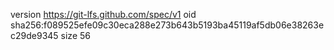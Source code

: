 version https://git-lfs.github.com/spec/v1
oid sha256:f089525efe09c30eca288e273b643b5193ba45119af5db06e38263ec29de9345
size 56
